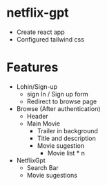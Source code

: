 # netflix-gpt

- Create react app
- Configured tailwind css



# Features

- Lohin/Sign-up
    - sign In / Sign up form
    - Redirect to browse page
- Browse (After authentication)
    - Header
    - Main Movie
        - Trailer in background
        - Title and description
        - Movie sugestion
            - Movie list * n
- NetflixGpt
    - Search Bar
    - Movie sugestions
